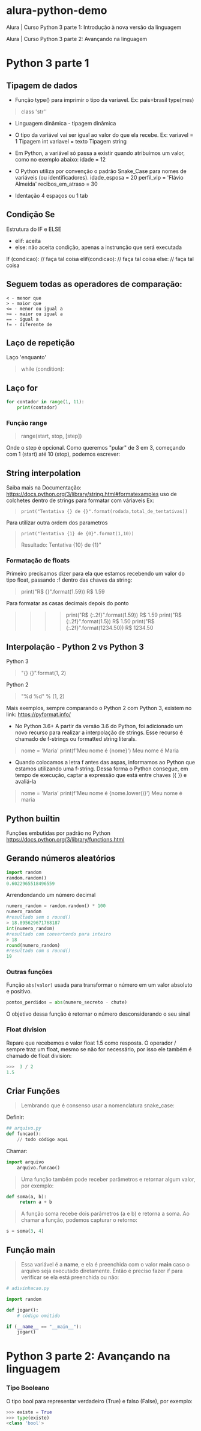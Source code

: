 # alura-python-demo
Alura | Curso Python 3 parte 1: Introdução à nova versão da linguagem

Alura | Curso Python 3 parte 2: Avançando na  linguagem

# Python 3 parte 1
##  Tipagem de dados
- Função type() para imprimir o tipo da variavel. Ex:
pais=brasil
type(mes)
> class 'str''

* Linguagem dinâmica - tipagem dinâmica
* O tipo da variável vai ser igual ao valor do que ela recebe. 
Ex:
variavel = 1
Tipagem int
variavel = texto
Tipagem string

* Em Python, a variável só passa a existir quando atribuímos um valor, como no exemplo abaixo:
idade = 12

* O Python utiliza por convenção o padrão Snake_Case para nomes de variáveis (ou identificadores).
idade_esposa = 20
perfil_vip = 'Flávio Almeida'
recibos_em_atraso = 30
  
* Identação
4 espaços ou 1 tab
  
## Condição Se
Estrutura do IF e ELSE

- elif: aceita 
- else: não aceita condição, apenas a instrunção que será executada

If (condicao): 
    // faça tal coisa
elif(condicao):
    // faça tal coisa
else:
    // faça tal coisa
## Seguem todas as operadores de comparação:

    < - menor que
    > - maior que
    <= - menor ou igual a
    >= - maior ou igual a
    == - igual a
    != - diferente de

## Laço de repetição
Laço 'enquanto'

> while (condition):

## Laço for
```python 
for contador in range(1, 11):
    print(contador)
```

### Função range
> range(start, stop, [step])

Onde o step é opcional. Como queremos "pular" de 3 em 3, começando com 1 (start) até 10 (stop), podemos escrever:

## String interpolation
Saiba mais na Documentação: https://docs.python.org/3/library/string.html#formatexamples
uso de colchetes dentro de strings para formatar com váriaveis
Ex:
>     print("Tentativa {} de {}".format(rodada,total_de_tentativas))

Para utilizar outra ordem dos parametros
>     print("Tentativa {1} de {0}".format(1,10))
> Resultado: Tentativa {10} de {1}"

### Formatação de floats
Primeiro precisamos dizer para ela que estamos recebendo um valor do tipo float, passando :f dentro das chaves da string:

> print("R$ {}".format(1.59))
> R$ 1.59

Para formatar as casas decimais depois do ponto
> >>> print("R$ {:.2f}".format(1.59))
R$ 1.59
> >>> print("R$ {:.2f}".format(1.5))
R$ 1.50
>>> print("R$ {:.2f}".format(1234.50))
R$ 1234.50

##  Interpolação - Python 2 vs Python 3 
Python 3
> "{} {}".format(1, 2)

Python 2
> "%d %d" % (1, 2)

Mais exemplos, sempre comparando o Python 2 com Python 3, existem no link: https://pyformat.info/

* No Python 3.6+
A partir da versão 3.6 do Python, foi adicionado um novo recurso para realizar a interpolação de strings. Esse recurso é chamado de f-strings ou formatted string literals.
> nome = 'Maria'
> print(f'Meu nome é {nome}')
> Meu nome é Maria
* Quando colocamos a letra f antes das aspas, informamos ao Python que estamos utilizando uma f-string. Dessa forma o Python consegue, em tempo de execução, captar a expressão que está entre chaves ({ }) e avaliá-la
> nome = 'Maria'
> print(f'Meu nome é {nome.lower()}')
> Meu nome é maria

## Python builtin
Funções embutidas por padrão no Python
https://docs.python.org/3/library/functions.html

## Gerando números aleatórios
```python
import random
random.random()
0.6022965518496559
```
Arrendondando um número decimal 
```python
numero_random = random.random() * 100
numero_random
#resultado sem o round()
> 18.895629671768187
int(numero_random)
#resultado com convertendo para inteiro
> 18
round(numero_random)
#resultado com o round()
19
```

### Outras funções
Função `abs(valor)` usada para transformar o número em um valor absoluto e positivo.
```python
pontos_perdidos = abs(numero_secreto - chute)
```
O objetivo dessa função é retornar o número desconsiderando o seu sinal

### Float division
Repare que recebemos o valor float 1.5 como resposta. O operador / sempre traz um float, mesmo se não for necessário, por isso ele também é chamado de float division:
```python
>>>  3 / 2
1.5
```

## Criar Funções
>  Lembrando que é consenso usar a nomenclatura snake_case:

Definir:
```python
## arquivo.py
def funcao():
    // todo código aqui
```
Chamar:
```python
import arquivo
    arquivo.funcao()
```
> Uma função também pode receber parâmetros e retornar algum valor, por exemplo:
```python
def soma(a, b):
     return a + b
```
> A função soma recebe dois parâmetros (a e b) e retorna a soma. Ao chamar a função, podemos capturar o retorno:
```python
s = soma(3, 4) 
```

## Função main
> Essa variável é a __name__, e ela é preenchida com o valor __main__ caso o arquivo seja executado diretamente. 
> Então é preciso fazer if para verificar se ela está preenchida ou não:
```python
# adivinhacao.py

import random

def jogar():
    # código omitido

if (__name__ == "__main__"):
    jogar()
```

# Python 3 parte 2: Avançando na  linguagem
### Tipo Booleano 
O tipo bool para representar verdadeiro (True) e falso (False), por exemplo:
```python
>>> existe = True
>>> type(existe)
<class 'bool'>
````